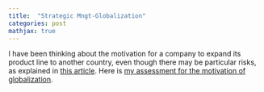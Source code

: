 ```yaml
---
title:  "Strategic Mngt-Globalization"
categories: post
mathjax: true
---
```


I have been thinking about the motivation for a company to expand its product line to another country, even though there may be particular risks, as explained in [this article](https://seokleeus.github.io/CAGE_Analysis/). 
Here is [my assessment for the motivation of globalization](https://docs.google.com/document/d/1i4XxVJba3T_TErKluADR3PNzQ6zcEVEGAVNJ2rZ__bQ/edit). 
